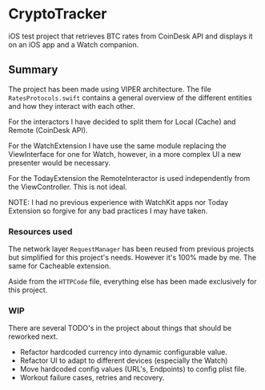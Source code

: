 # CryptoTracker

iOS test project that retrieves BTC rates from CoinDesk API and displays it on an iOS app and a Watch companion.

## Summary

The project has been made using VIPER architecture. The file `RatesProtocols.swift` contains a general overview of the different entities and how they interact with each other.

For the interactors I have decided to split them for Local (Cache) and Remote (CoinDesk API).

For the WatchExtension I have use the same module replacing the ViewInterface for one for Watch, however, in a more complex UI a new presenter would be necessary.

For the TodayExtension the RemoteInteractor is used independently from the ViewController. This is not ideal.


NOTE: I had no previous experience with WatchKit apps nor Today Extension so forgive for any bad practices I may have taken.


### Resources used

The network layer `RequestManager` has been reused from previous projects but simplified for this project's needs. However it's 100% made by me. The same for Cacheable extension.

Aside from the `HTTPCode` file, everything else has been made exclusively for this project.


### WIP

There are several TODO's in the project about things that should be reworked next. 

- Refactor hardcoded currency into dynamic configurable value.
- Refactor UI to adapt to different devices (especially the Watch)
- Move hardcoded config values (URL's, Endpoints) to config plist file.
- Workout failure cases, retries and recovery.

